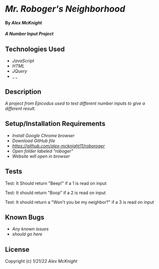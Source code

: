 # _Mr. Roboger's Neighborhood_

#### By _**Alex McKnight**_

#### _A Number Input Project_

## Technologies Used

- _JavaScript_
- _HTML_
- _JQuery_
- \_ \_

## Description

_A project from Epicodus used to test different number inputs to give a different result._

## Setup/Installation Requirements

- _Install Google Chrome browser_
- _Download GitHub file_
- _https://github.com/alex-mcknight11/roboroger_
- _Open folder labeled "roboger"_
- _Website will open in browser_

## Tests

Test: It Should return "Beep!" if a 1 is read on input

Test: It should return "Boop" if a 2 is read on input

Test: It should return a "Won't you be my neighbor?" if a 3 is read on input

## Known Bugs

- _Any known issues_
- _should go here_

## License

Copyright (c) _1/21/22_ _Alex McKnight_
